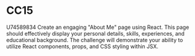# CC15
U74589834
Create an engaging "About Me" page using React. This page should effectively display your personal details, skills, experiences, and educational background. The challenge will demonstrate your ability to utilize React components, props, and CSS styling within JSX.